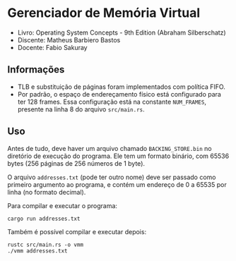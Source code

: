 # Gerenciador de Memória Virtual

* Livro: Operating System Concepts - 9th Edition (Abraham Silberschatz)
* Discente: Matheus Barbiero Bastos
* Docente: Fabio Sakuray

## Informações

* TLB e substituição de páginas foram implementados com política FIFO.
* Por padrão, o espaço de endereçamento físico está configurado para ter 128 frames. Essa configuração está na constante `NUM_FRAMES`, presente na linha 8 do arquivo `src/main.rs`.

## Uso

Antes de tudo, deve haver um arquivo chamado `BACKING_STORE.bin` no diretório de execução do programa. Ele tem um formato binário, com 65536 bytes (256 páginas de 256 números de 1 byte).

O arquivo `addresses.txt` (pode ter outro nome) deve ser passado como primeiro argumento ao programa, e contém um endereço de 0 a 65535 por linha (no formato decimal).

Para compilar e executar o programa:
```shell
cargo run addresses.txt
```

Também é possível compilar e executar depois:
```shell
rustc src/main.rs -o vmm
./vmm addresses.txt
```



